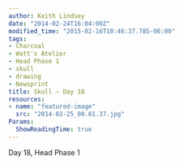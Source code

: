 ```yaml
---
author: Keith Lindsey
date: "2014-02-24T16:04:00Z"
modified_time: "2015-02-16T10:46:37.785-06:00"
tags:
- Charcoal
- Watt's Atelier
- Head Phase 1
- skull
- drawing
- Newsprint
title: Skull – Day 18
resources:
- name: "featured-image"
  src: "2014-02-25_00.01.37.jpg"
Params:
  ShowReadingTime: true
---
```


Day 18, Head Phase 1